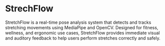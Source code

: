 # StrechFlow
StretchFlow is a real-time pose analysis system that detects and tracks stretching movements using MediaPipe and OpenCV. Designed for fitness, wellness, and ergonomic use cases, StretchFlow provides immediate visual and auditory feedback to help users perform stretches correctly and safely.

